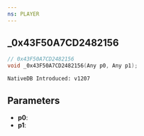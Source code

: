 ```yaml
---
ns: PLAYER
---
```

## _0x43F50A7CD2482156

```c
// 0x43F50A7CD2482156
void _0x43F50A7CD2482156(Any p0, Any p1);
```

```
NativeDB Introduced: v1207
```

## Parameters
* **p0**:
* **p1**:
